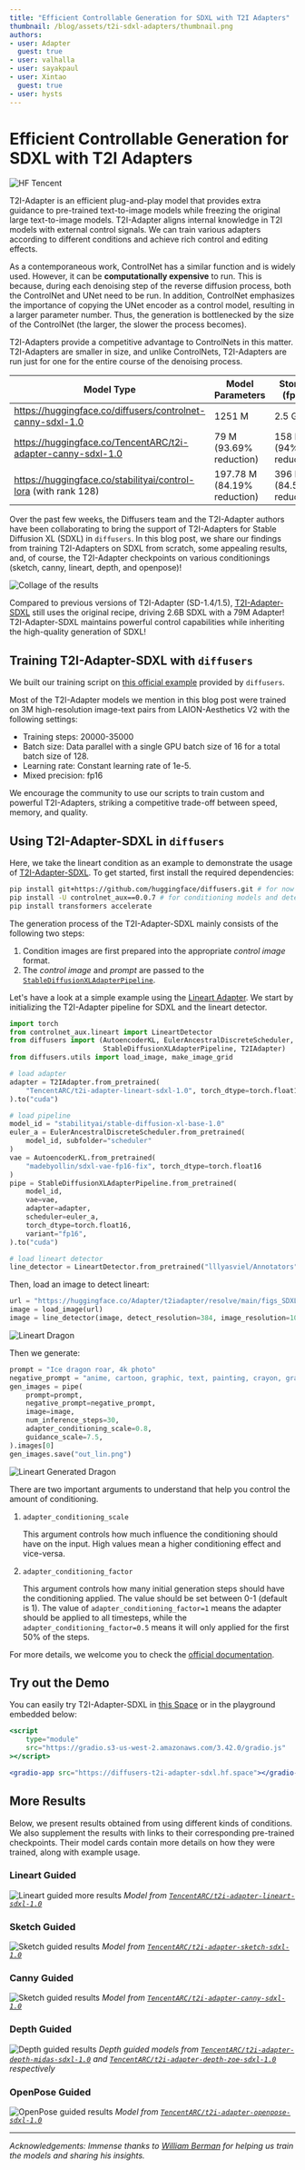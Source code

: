 ```yaml
---
title: "Efficient Controllable Generation for SDXL with T2I Adapters"
thumbnail: /blog/assets/t2i-sdxl-adapters/thumbnail.png
authors:
- user: Adapter
  guest: true
- user: valhalla
- user: sayakpaul
- user: Xintao
  guest: true
- user: hysts
---
```


# Efficient Controllable Generation for SDXL with T2I Adapters

<!-- {blog_metadata} -->
<!-- {authors} -->

![HF Tencent](https://huggingface.co/datasets/huggingface/documentation-images/resolve/main/blog/t2i-adapters-sdxlhf_tencent.png)

T2I-Adapter is an efficient plug-and-play model that provides extra guidance to pre-trained text-to-image models while freezing the original large text-to-image models. T2I-Adapter aligns internal knowledge in T2I models with external control signals. We can train various adapters according to different conditions and achieve rich control and editing effects.

As a contemporaneous work, ControlNet has a similar function and is widely used. However, it can be **computationally expensive** to run. This is because, during each denoising step of the reverse diffusion process, both the ControlNet and UNet need to be run. In addition, ControlNet emphasizes the importance of copying the UNet encoder as a control model, resulting in a larger parameter number. Thus, the generation is bottlenecked by the size of the ControlNet (the larger, the slower the process becomes). 

T2I-Adapters provide a competitive advantage to ControlNets in this matter. T2I-Adapters are smaller in size, and unlike ControlNets, T2I-Adapters are run just for one for the entire course of the denoising process. 

| **Model Type** | **Model Parameters** | **Storage (fp16)** |
| --- | --- | --- |
| https://huggingface.co/diffusers/controlnet-canny-sdxl-1.0 | 1251 M | 2.5 GB |
| https://huggingface.co/TencentARC/t2i-adapter-canny-sdxl-1.0 | 79 M (93.69% reduction) | 158 MB (94% reduction) |
| https://huggingface.co/stabilityai/control-lora (with rank 128) | 197.78 M (84.19% reduction)  | 396 MB (84.53% reduction) |

Over the past few weeks, the Diffusers team and the T2I-Adapter authors have been collaborating to bring the support of T2I-Adapters for Stable Diffusion XL (SDXL) in `diffusers`. In this blog post, we share our findings from training T2I-Adapters on SDXL from scratch, some appealing results, and, of course, the T2I-Adapter checkpoints on various conditionings (sketch, canny, lineart, depth, and openpose)!

![Collage of the results](https://huggingface.co/datasets/huggingface/documentation-images/resolve/main/blog/t2i-adapters-sdxlresults_collage.png)

Compared to previous versions of T2I-Adapter (SD-1.4/1.5), [T2I-Adapter-SDXL](https://github.com/TencentARC/T2I-Adapter) still uses the original recipe, driving 2.6B SDXL with a 79M Adapter! T2I-Adapter-SDXL maintains powerful control capabilities while inheriting the high-quality generation of SDXL!

## Training T2I-Adapter-SDXL with `diffusers`

We built our training script on [this official example](https://github.com/huggingface/diffusers/blob/main/examples/t2i_adapter/README_sdxl.md) provided by `diffusers`. 

Most of the T2I-Adapter models we mention in this blog post were trained on 3M high-resolution image-text pairs from LAION-Aesthetics V2 with the following settings: 

- Training steps: 20000-35000
- Batch size: Data parallel with a single GPU batch size of 16 for a total batch size of 128.
- Learning rate: Constant learning rate of 1e-5.
- Mixed precision: fp16

We encourage the community to use our scripts to train custom and powerful T2I-Adapters, striking a competitive trade-off between speed, memory, and quality. 

## Using T2I-Adapter-SDXL in `diffusers`

Here, we take the lineart condition as an example to demonstrate the usage of [T2I-Adapter-SDXL](https://github.com/TencentARC/T2I-Adapter/tree/XL). To get started, first install the required dependencies:

```bash
pip install git+https://github.com/huggingface/diffusers.git # for now
pip install -U controlnet_aux==0.0.7 # for conditioning models and detectors
pip install transformers accelerate 
```

The generation process of the T2I-Adapter-SDXL mainly consists of the following two steps:

1. Condition images are first prepared into the appropriate *control image* format.
2. The *control image* and *prompt* are passed to the [`StableDiffusionXLAdapterPipeline`](https://github.com/huggingface/diffusers/blob/0ec7a02b6a609a31b442cdf18962d7238c5be25d/src/diffusers/pipelines/t2i_adapter/pipeline_stable_diffusion_xl_adapter.py#L126).

Let's have a look at a simple example using the [Lineart Adapter](https://huggingface.co/TencentARC/t2i-adapter-lineart-sdxl-1.0). We start by initializing the T2I-Adapter pipeline for SDXL and the lineart detector. 

```python
import torch
from controlnet_aux.lineart import LineartDetector
from diffusers import (AutoencoderKL, EulerAncestralDiscreteScheduler,
                       StableDiffusionXLAdapterPipeline, T2IAdapter)
from diffusers.utils import load_image, make_image_grid

# load adapter
adapter = T2IAdapter.from_pretrained(
    "TencentARC/t2i-adapter-lineart-sdxl-1.0", torch_dtype=torch.float16, varient="fp16"
).to("cuda")

# load pipeline
model_id = "stabilityai/stable-diffusion-xl-base-1.0"
euler_a = EulerAncestralDiscreteScheduler.from_pretrained(
    model_id, subfolder="scheduler"
)
vae = AutoencoderKL.from_pretrained(
    "madebyollin/sdxl-vae-fp16-fix", torch_dtype=torch.float16
)
pipe = StableDiffusionXLAdapterPipeline.from_pretrained(
    model_id,
    vae=vae,
    adapter=adapter,
    scheduler=euler_a,
    torch_dtype=torch.float16,
    variant="fp16",
).to("cuda")

# load lineart detector
line_detector = LineartDetector.from_pretrained("lllyasviel/Annotators").to("cuda")
```

Then, load an image to detect lineart:

```python
url = "https://huggingface.co/Adapter/t2iadapter/resolve/main/figs_SDXLV1.0/org_lin.jpg"
image = load_image(url)
image = line_detector(image, detect_resolution=384, image_resolution=1024)
```

![Lineart Dragon](https://huggingface.co/datasets/huggingface/documentation-images/resolve/main/blog/t2i-adapters-sdxllineart_dragon.png)

Then we generate: 

```python
prompt = "Ice dragon roar, 4k photo"
negative_prompt = "anime, cartoon, graphic, text, painting, crayon, graphite, abstract, glitch, deformed, mutated, ugly, disfigured"
gen_images = pipe(
    prompt=prompt,
    negative_prompt=negative_prompt,
    image=image,
    num_inference_steps=30,
    adapter_conditioning_scale=0.8,
    guidance_scale=7.5,
).images[0]
gen_images.save("out_lin.png")
```

![Lineart Generated Dragon](https://huggingface.co/datasets/huggingface/documentation-images/resolve/main/blog/t2i-adapters-sdxllineart_generated_dragon.png)

There are two important arguments to understand that help you control the amount of conditioning.

1. `adapter_conditioning_scale`
    
    This argument controls how much influence the conditioning should have on the input. High values mean a higher conditioning effect and vice-versa. 
    
2. `adapter_conditioning_factor`
    
    This argument controls how many initial generation steps should have the conditioning applied. The value should be set between 0-1 (default is 1). The value of `adapter_conditioning_factor=1` means the adapter should be applied to all timesteps, while the `adapter_conditioning_factor=0.5` means it will only applied for the first 50% of the steps.

For more details, we welcome you to check the [official documentation](https://huggingface.co/docs/diffusers/main/en/api/pipelines/stable_diffusion/adapter). 

## Try out the Demo

You can easily try T2I-Adapter-SDXL in [this Space](https://huggingface.co/spaces/diffusers/T2I-Adapter-SDXL) or in the playground embedded below:

```jsx
<script
	type="module"
	src="https://gradio.s3-us-west-2.amazonaws.com/3.42.0/gradio.js"
></script>

<gradio-app src="https://diffusers-t2i-adapter-sdxl.hf.space"></gradio-app>
```

## More Results

Below, we present results obtained from using different kinds of conditions. We also supplement the results with links to their corresponding pre-trained checkpoints. Their model cards contain more details on how they were trained, along with example usage. 

### Lineart Guided

![Lineart guided more results](https://huggingface.co/datasets/huggingface/documentation-images/resolve/main/blog/t2i-adapters-sdxllineart_guided.png)
*Model from [`TencentARC/t2i-adapter-lineart-sdxl-1.0`](https://huggingface.co/TencentARC/t2i-adapter-lineart-sdxl-1.0)*

### Sketch Guided

![Sketch guided results](https://huggingface.co/datasets/huggingface/documentation-images/resolve/main/blog/t2i-adapters-sdxlsketch_guided.png)
*Model from [`TencentARC/t2i-adapter-sketch-sdxl-1.0`](https://huggingface.co/TencentARC/t2i-adapter-sketch-sdxl-1.0)*

### Canny Guided

![Sketch guided results](https://huggingface.co/datasets/huggingface/documentation-images/resolve/main/blog/t2i-adapters-sdxlcanny_guided.png)
*Model from [`TencentARC/t2i-adapter-canny-sdxl-1.0`](https://huggingface.co/TencentARC/t2i-adapter-canny-sdxl-1.0)*

### Depth Guided

![Depth guided results](https://huggingface.co/datasets/huggingface/documentation-images/resolve/main/blog/t2i-adapters-sdxldepth_guided.png)
*Depth guided models from [`TencentARC/t2i-adapter-depth-midas-sdxl-1.0`](https://huggingface.co/TencentARC/t2i-adapter-depth-midas-sdxl-1.0) and [`TencentARC/t2i-adapter-depth-zoe-sdxl-1.0`](https://huggingface.co/TencentARC/t2i-adapter-depth-zoe-sdxl-1.0) respectively*

### OpenPose Guided

![OpenPose guided results](https://huggingface.co/datasets/huggingface/documentation-images/resolve/main/blog/t2i-adapters-sdxlpose_guided.png)
*Model from [`TencentARC/t2i-adapter-openpose-sdxl-1.0`](https://hf.co/TencentARC/t2i-adapter-openpose-sdxl-1.0)*

---

*Acknowledgements: Immense thanks to [William Berman](https://twitter.com/williamLberman) for helping us train the models and sharing his insights.*